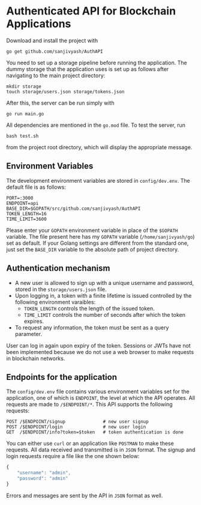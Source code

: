 # Authenticated API for Blockchain Applications

Download and install the project with
```
go get github.com/sanjivyash/AuthAPI
```
You need to set up a storage pipeline before running the application. The dummy storage that the application uses is set up as follows after navigating to the main project directory:
```
mkdir storage
touch storage/users.json storage/tokens.json
```
After this, the server can be run simply with 
```
go run main.go
```
All dependencies are mentioned in the ```go.mod``` file. To test the server, run 
```
bash test.sh
```
from the project root directory, which will display the appropriate message.

## Environment Variables
The development environment variables are stored in ```config/dev.env```. The default file is as follows:
```
PORT=:3000
ENDPOINT=api
BASE_DIR=$GOPATH/src/github.com/sanjivyash/AuthAPI
TOKEN_LENGTH=16
TIME_LIMIT=3600
```
Please enter your ```GOPATH``` environment variable in place of the ```$GOPATH``` variable. The file present here has my ```GOPATH``` variable (```/home/sanjivyash/go```) set as default. If your Golang settings are different from the standard one, just set the ```BASE_DIR``` variable to the absolute path of project directory.

## Authentication mechanism
- A new user is allowed to sign up with a unique username and password, stored in the ```storage/users.json``` file. 
- Upon logging in, a token with a finite lifetime is issued controlled by the following environment varaibles:
    - ```TOKEN_LENGTH``` controls the length of the issued token.
    - ```TIME_LIMIT``` controls the  number of seconds after which the token expires. 
- To request any information, the token must be sent as a query parameter.

User can log in again upon expiry of the token. Sessions or JWTs have not been implemented because we do not use a web browser to make requests in blockchain networks. 

## Endpoints for the application
The ```config/dev.env``` file contains various environment variables set for the application, one of which is ```ENDPOINT```, the level at which the API operates. All requests are made to ```/$ENDPOINT/*```. This API supports the following requests:
```
POST /$ENDPOINT/signup              # new user signup
POST /$ENDPOINT/login               # new user login
GET  /$ENDPOINT/info?token=$token   # token authentication is done
```
You can either use ```curl``` or an application like ```POSTMAN``` to make these requests. All data received and transmitted is in ```JSON``` format. The signup and login requests require a file like the one shown below:
```javascript
{
    "username": "admin",
    "password": "admin"
}
```
Errors and messages are sent by the API in ```JSON``` format as well. 

